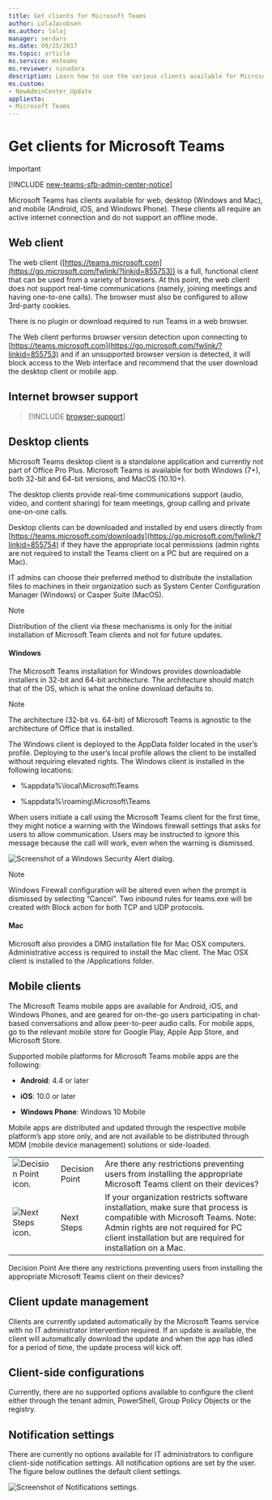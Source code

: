 ```yaml
---
title: Get clients for Microsoft Teams
author: LolaJacobsen
ms.author: lolaj
manager: serdars
ms.date: 09/25/2017
ms.topic: article
ms.service: msteams
ms.reviewer: ninadara
description: Learn how to use the various clients available for Microsoft Teams which include web, desktop (Windows and Mac), and mobile (Android, iOS, and Windows Phone).
ms.custom:
- NewAdminCenter_Update
appliesto: 
- Microsoft Teams
---
```


Get clients for Microsoft Teams 
===========================
> [!IMPORTANT]
> [!INCLUDE [new-teams-sfb-admin-center-notice](includes/new-teams-sfb-admin-center-notice.md)]

Microsoft Teams has clients available for web, desktop (Windows and Mac), and mobile (Android, iOS, and Windows Phone). These clients all require an active internet connection and do not support an offline mode.

Web client 
----------------

The web client ([https://teams.microsoft.com](https://go.microsoft.com/fwlink/?linkid=855753)) is a full, functional client that can be used from a variety of browsers. At this point, the web client does not support real-time communications (namely, joining meetings and having one-to-one calls). The browser must also be configured to allow 3rd-party cookies. 

There is no plugin or download required to run Teams in a web browser.

The Web client performs browser version detection upon connecting to [https://teams.microsoft.com](https://go.microsoft.com/fwlink/?linkid=855753) and if an unsupported browser version is detected, it will block access to the Web interface and recommend that the user download the desktop client or mobile app.

Internet browser support
------------------------------
> [!INCLUDE [browser-support](includes/browser-support.md)]

Desktop clients
------------------------

Microsoft Teams desktop client is a standalone application and currently not part of Office Pro Plus. Microsoft Teams is available for both Windows (7+), both 32-bit and 64-bit versions, and MacOS (10.10+).

The desktop clients provide real-time communications support (audio, video, and content sharing) for team meetings, group calling and private one-on-one calls.

Desktop clients can be downloaded and installed by end users directly from [https://teams.microsoft.com/downloads](https://go.microsoft.com/fwlink/?linkid=855754) if they have the appropriate local permissions (admin rights are not required to install the Teams client on a PC but are required on a Mac).

IT admins can choose their preferred method to distribute the installation files to machines in their organization such as System Center Configuration Manager (Windows) or Casper Suite (MacOS).



> [!NOTE]
> Distribution of the client via these mechanisms is only for the initial installation of Microsoft Team clients and not for future updates.


#### Windows

The Microsoft Teams installation for Windows provides downloadable installers in 32-bit and 64-bit architecture. The architecture should match that of the OS, which is what the online download defaults to.



> [!NOTE]
> The architecture (32-bit vs. 64-bit) of Microsoft Teams is agnostic to the architecture of Office that is installed.

The Windows client is deployed to the AppData folder located in the user’s profile. Deploying to the user’s local profile allows the client to be installed without requiring elevated rights. The Windows client is installed in the following locations:

-   %appdata%\\local\\Microsoft\\Teams

-   %appdata%\\roaming\\Microsoft\\Teams

When users initiate a call using the Microsoft Teams client for the first time, they might notice a warning with the Windows firewall settings that asks for users to allow communication. Users may be instructed to ignore this message because the call will work, even when the warning is dismissed.

![Screenshot of a Windows Security Alert dialog.](media/Get_clients_for_Microsoft_Teams_image3.png)


> [!NOTE]
> Windows Firewall configuration will be altered even when the prompt is dismissed by selecting “Cancel”. Two inbound rules for teams.exe will be created with Block action for both TCP and UDP protocols.

#### Mac

Microsoft also provides a DMG installation file for Mac OSX computers. Administrative access is required to install the Mac client. The Mac OSX client is installed to the /Applications folder.


Mobile clients
--------------

The Microsoft Teams mobile apps are available for Android, iOS, and Windows Phones, and are geared for on-the-go users participating in chat-based conversations and allow peer-to-peer audio calls. For mobile apps, go to the relevant mobile store for Google Play, Apple App Store, and Microsoft Store.

Supported mobile platforms for Microsoft Teams mobile apps are the following:

-   **Android**: 4.4 or later

-   **iOS**: 10.0 or later

-   **Windows Phone**: Windows 10 Mobile

Mobile apps are distributed and updated through the respective mobile platform’s app store only, and are not available to be distributed through MDM (mobile device management) solutions or side-loaded.


| | | |
|---------|---------|---------|
|![Decision Point icon.](media/Get_clients_for_Microsoft_Teams_image4.png)      |Decision Point         |Are there any restrictions preventing users from installing the appropriate Microsoft Teams client on their devices?         |
|![Next Steps icon.](media/Get_clients_for_Microsoft_Teams_image5.png)     |Next Steps         |If your organization restricts software installation, make sure that process is compatible with Microsoft Teams. Note: Admin rights are not required for PC client installation but are required for installation on a Mac.         |


  <span id="_Hlk477176062" class="anchor"></span>  Decision Point   Are there any restrictions preventing users from installing the appropriate Microsoft Teams client on their devices?

Client update management
------------------------

Clients are currently updated automatically by the Microsoft Teams service with no IT administrator intervention required. If an update is available, the client will automatically download the update and when the app has idled for a period of time, the update process will kick off.

Client-side configurations
---------------------------

Currently, there are no supported options available to configure the client either through the tenant admin, PowerShell, Group Policy Objects or the registry.

Notification settings
----------------------------

There are currently no options available for IT administrators to configure client-side notification settings. All notification options are set by the user. The figure below outlines the default client settings.

![Screenshot of Notifications settings.](media/Get_clients_for_Microsoft_Teams_image6.png)
